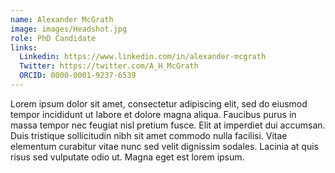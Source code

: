 ```yaml
---
name: Alexander McGrath
image: images/Headshot.jpg
role: PhD Candidate
links:
  Linkedin: https://www.linkedin.com/in/alexander-mcgrath
  Twitter: https://twitter.com/A_H_McGrath
  ORCID: 0000-0001-9237-6539
---
```


Lorem ipsum dolor sit amet, consectetur adipiscing elit, sed do eiusmod tempor incididunt ut labore et dolore magna aliqua.
Faucibus purus in massa tempor nec feugiat nisl pretium fusce.
Elit at imperdiet dui accumsan.
Duis tristique sollicitudin nibh sit amet commodo nulla facilisi.
Vitae elementum curabitur vitae nunc sed velit dignissim sodales.
Lacinia at quis risus sed vulputate odio ut.
Magna eget est lorem ipsum.
